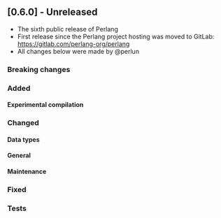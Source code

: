 ## [0.6.0] - Unreleased
- The sixth public release of Perlang
- First release since the Perlang project hosting was moved to GitLab: https://gitlab.com/perlang-org/perlang
- All changes below were made by @perlun

### Breaking changes

### Added
#### Experimental compilation

### Changed
#### Data types

#### General

#### Maintenance

### Fixed

### Tests

<!-- Kept as an example; remove this comment the first time you reference a pull request -->
[yyy]: https://github.com/perlang-org/perlang/pull/yyy
